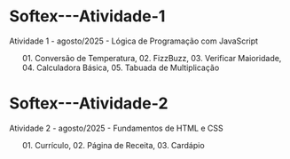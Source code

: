 # Softex---Atividade-1
Atividade 1 - agosto/2025 - Lógica de Programação com JavaScript
<ul> 01. Conversão de Temperatura, 02. FizzBuzz, 03. Verificar Maioridade, 04. Calculadora Básica, 05. Tabuada de Multiplicação </ul>

# Softex---Atividade-2
Atividade 2 - agosto/2025 - Fundamentos de HTML e CSS
<ul> 01. Currículo, 02. Página de Receita, 03. Cardápio </ul>
